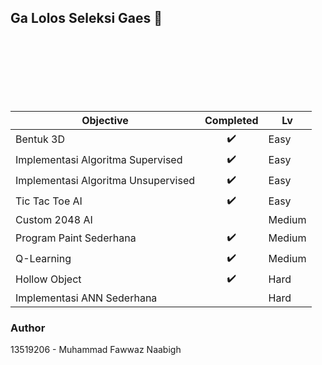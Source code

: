 ## Ga Lolos Seleksi Gaes 🙏
<br/>
<br/>
<br/>
<br/>
<br/>
<br/>

| Objective                           | Completed | Lv     |
|-------------------------------------|:---------:|--------|
| Bentuk 3D                           |     ✔️     | Easy   |
| Implementasi Algoritma Supervised   |     ✔️     | Easy   |
| Implementasi Algoritma Unsupervised |     ✔️     | Easy   |
| Tic Tac Toe AI                      |     ✔️     | Easy   |
| Custom 2048 AI                      |           | Medium |
| Program Paint Sederhana             |     ✔️     | Medium |
| Q-Learning                          |     ✔️     | Medium |
| Hollow Object                       |     ✔️     | Hard   |
| Implementasi ANN Sederhana          |           | Hard   |

### Author
13519206 - Muhammad Fawwaz Naabigh
